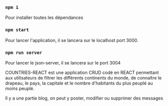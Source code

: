 ### `npm i`
Pour installer toutes les dépendances
### `npm start`
Pour lancer l'application, il se lancera sur le localhost port 3000.

### `npm run server`
Pour lancer le json-server, il se lancera sur le port 3004



COUNTRIES-REACT est une application CRUD codé en REACT permettant aux utilisateurs de filtrer les différents continents du monde, de connaître le drapeau, le pays, la capitale et le nombre d'habitants du plus peuplé au moins peuplé.

Il y a une partie blog, on peut y poster, modifier ou supprimer des messages 